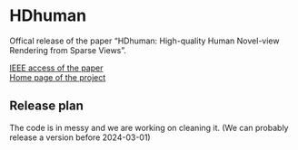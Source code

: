 ﻿# HDhuman
Offical release of the paper “HDhuman: High-quality Human Novel-view Rendering from Sparse Views”.

[IEEE access of the paper](https://ieeexplore.ieee.org/abstract/document/10168294)  
[Home page of the project](http://cic.tju.edu.cn/faculty/likun/projects/HDhuman/index.html)

## Release plan
The code is in messy and we are working on cleaning it. (We can probably release a version before 2024-03-01)

